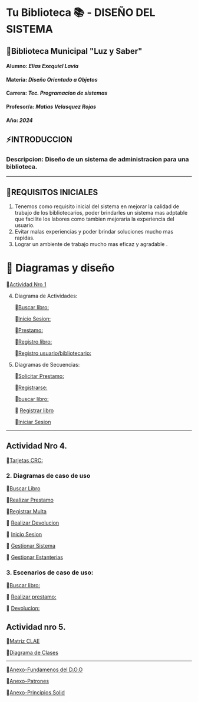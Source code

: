 # Tu Biblioteca :books: - DISEÑO DEL SISTEMA #


## :small_orange_diamond:Biblioteca Municipal "Luz y Saber" 
#### Alumno: *Elias Exequiel Lavia*
#### Materia: *Diseño Orientado a Objetos*
#### Carrera: *Tec. Programacion de sistemas*
#### Profesor/a: *Matias Velasquez Rojas*
#### Año: *2024*



## :zap:INTRODUCCION
### Descripcion: Diseño de un sistema de administracion para una biblioteca.
***
## :small_orange_diamond:REQUISITOS INICIALES

1)	Tenemos como requisito inicial del sistema en mejorar la calidad de trabajo de los bibliotecarios, poder brindarles un sistema mas adptable que facilite los labores como tambien mejoraria la experiencia del usuario.
2)	Evitar malas experiencias y poder brindar soluciones mucho mas rapidas.
3)	Lograr un ambiente de trabajo mucho mas eficaz y agradable .

# :arrow_down_small: Diagramas y diseño

:link:[Actividad Nro 1](https://github.com/Lavianach/Mis-Entregas/raw/main/ACTIVIDAD%20OBLIGATORIA%20N%C2%AA1%20elias%20exequiel%20lavia%20(1).pdf)

4. Diagrama de Actividades:

      :link:[Buscar libro:](https://github.com/Lavianach/Mis-Entregas/raw/main/Diagrama%20Buscar%20libro.drawio.pdf)
      
      :link:[Inicio Sesion:](https://github.com/Lavianach/Mis-Entregas/raw/main/Diagrama%20inicio%20sesion.drawio.pdf)

      :link:[Prestamo:](https://drive.google.com/file/d/1JcwfSAi2LRwyRd4fYu-Pokqee2UxRSFY/view?usp=drive_lin)

      :link:[Registro libro:](https://github.com/Lavianach/Mis-Entregas/raw/main/diagrama%20REGISTRO%20LIBRO.drawio.pdf)

      :link:[Registro usuario/bibliotecario:](https://github.com/Lavianach/Mis-Entregas/raw/main/Diagrama%20Registros.drawio.pdf)


 5. Diagramas de Secuencias:

    :link:[Solicitar Prestamo:](https://github.com/Lavianach/Mis-Entregas/raw/main/SolicitarPrestamoSecuencia.drawio.pdf)

      :link:[Registrarse:](https://github.com/Lavianach/Mis-Entregas/raw/main/diagrama%20secuencias%20registrarse%20.drawio.pdf)

      :link:[buscar libro:](https://github.com/Lavianach/Mis-Entregas/raw/main/diagramaSecuenciabuscar%20libro.drawio.pdf)
    
      :link: [Registrar libro](https://github.com/Lavianach/Mis-Entregas/raw/main/diagrama%20secuencias%20registro%20libro.drawio.pdf)

       :link:[Iniciar Sesion](https://github.com/Lavianach/Mis-Entregas/raw/main/diagrama%20secuencias%20Iniciar%20Sesion.drawio.pdf)
   
***


## Actividad Nro 4.

:link:[Tarjetas CRC:](https://drive.google.com/file/d/1IJoEIDM9eljXWxspZafo-gLZGjmy2QXL/view?usp=sharing)

### 2. Diagramas de caso de uso
   
:link:[Buscar Libro](https://github.com/Lavianach/Mis-Entregas/raw/main/diagrama%20CU%20Buscar%20libro.drawio.pdf)

:link:[Realizar Prestamo](https://github.com/Lavianach/Mis-Entregas/raw/main/diagrama%20CU%20Realizar%20Prestamo.drawio.pdf)
 
  :link:[Registrar Multa](https://drive.google.com/file/d/1U1bZcDRcG16eNgm1q_3auezleRcy_4b2/view?usp=drive_link)
  
  :link: [Realizar Devolucion](https://github.com/Lavianach/Mis-Entregas/raw/main/diagrama%20CU%20Realizar%20Devolucion.drawio.pdf)
  
  :link: [Inicio Sesion](https://github.com/Lavianach/Mis-Entregas/raw/main/diagrama%20CU%20Inicio%20Sesion.drawio.pdf)
  
 :link:  [Gestionar Sistema](https://github.com/Lavianach/Mis-Entregas/raw/main/diagrama%20CU%20Gestionarsistema.drawio.pdf)
  
  :link: [Gestionar Estanterias](https://github.com/Lavianach/Mis-Entregas/raw/main/diagrama%20CU%20Gestionar%20Estanteria.drawio.pdf)
  
   
### 3. Escenarios de caso de uso:

   :link:[Buscar libro:](https://docs.google.com/spreadsheets/d/1nNJW64TALeI7IafefapFRiij8XQjeipf/edit?usp=drive_link&ouid=107823519741972166430&rtpof=true&sd=true)

  :link: [Realizar prestamo:](https://docs.google.com/spreadsheets/d/1WE3AQyxqIU0GEVOzi98PDYIpI2DlJEEq/edit?usp=drive_link&rtpof=true&sd=true)

  :link: [Devolucion:](https://docs.google.com/spreadsheets/d/1Vew6IvrnXxGvIQ31BXdbCIDQwfCvSR-R/edit?usp=drive_link&rtpof=true&sd=true)

  ## Actividad nro 5.

:link:[Matriz CLAE](https://docs.google.com/spreadsheets/d/13DYqovR8XBa98I7tNi9c6n_8Vu-RePy7/edit?usp=sharing&ouid=107823519741972166430&rtpof=true&sd=true)

:link:[Diagrama de Clases](https://drive.google.com/file/d/16V6FEHywA3oYAP07dxAyf7sJyU3MsT8P/view?usp=sharing)
***

:link:[Anexo-Fundamenos del D.O.O](https://github.com/Lavianach/Mis-Entregas/blob/main/anexo.md)

:link:[Anexo-Patrones](https://docs.google.com/document/d/1e8AZtHIAGR4ZRmO8Rsm9i-loXM81S8k8/edit?usp=sharing&ouid=107823519741972166430&rtpof=true&sd=true)

:link:[Anexo-Principios Solid](https://docs.google.com/document/d/1nO1N9kLmHE8KNTpOzHByDDRuVzj-GS9tBrG1susGCV4/edit?usp=sharing)



  


      

   

    


